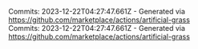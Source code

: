 Commits: 2023-12-22T04:27:47.661Z - Generated via https://github.com/marketplace/actions/artificial-grass
<br>
Commits: 2023-12-22T04:27:47.661Z - Generated via https://github.com/marketplace/actions/artificial-grass
<br>
